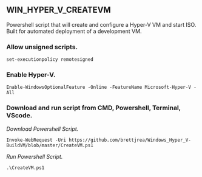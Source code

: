 ## WIN_HYPER_V_CREATEVM
Powershell script that will create and configure a Hyper-V VM and start ISO. Built for automated deployment of a development VM.


### Allow unsigned scripts.

```
set-executionpolicy remotesigned
```

### Enable Hyper-V.

```
Enable-WindowsOptionalFeature -Online -FeatureName Microsoft-Hyper-V -All
```

### Download and run script from CMD, Powershell, Terminal, VScode.


*Download Powershell Script.*


```
Invoke-WebRequest -Uri https://github.com/brettjrea/Windows_Hyper_V-BuildVM/blob/master/CreateVM.ps1
```

*Run Powershell Script.*


```
.\CreateVM.ps1
```
